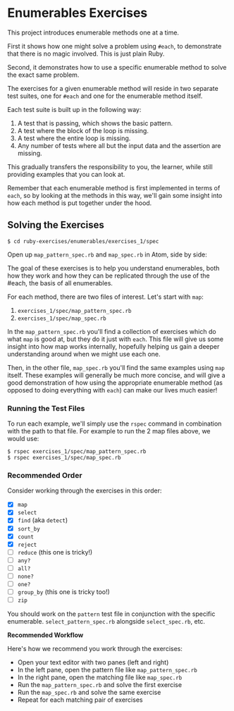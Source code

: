 # Enumerables Exercises

This project introduces enumerable methods one at a time.

First it shows how one might solve a problem using `#each`, to demonstrate
that there is no magic involved. This is just plain Ruby.

Second, it demonstrates how to use a specific enumerable method to solve the exact same problem.

The exercises for a given enumerable method will reside in two separate
test suites, one for `#each` and one for the enumerable method itself.

Each test suite is built up in the following way:

1. A test that is passing, which shows the basic pattern.
2. A test where the block of the loop is missing.
3. A test where the entire loop is missing.
4. Any number of tests where all but the input data and the assertion
are missing.

This gradually transfers the responsibility to you, the learner, while still
providing examples that you can look at.

Remember that each enumerable method is first implemented in terms of `each`,
so by looking at the methods in this way, we'll gain some insight
into how each method is put together under the hood.

## Solving the Exercises

```shell
$ cd ruby-exercises/enumerables/exercises_1/spec
```

Open up `map_pattern_spec.rb` and `map_spec.rb` in Atom, side by side:


The goal of these exercises is to help you understand enumerables, both how
they work and how they can be replicated through the use of the #each, the
basis of all enumerables.

For each method, there are two files of interest. Let's start with `map`:

1. `exercises_1/spec/map_pattern_spec.rb`
2. `exercises_1/spec/map_spec.rb`

In the `map_pattern_spec.rb` you'll find a collection of exercises which do what `map` is good at, but they do it just with `each`. This file will give us some insight into how map works internally, hopefully helping us gain a deeper understanding around when we might use each one.

Then, in the other file, `map_spec.rb` you'll find the same examples using `map` itself. These examples will generally be much more concise, and will give a good demonstration of how using the appropriate enumerable method (as opposed to doing everything with `each`) can make our lives much easier!

### Running the Test Files

To run each example, we'll simply use the `rspec` command in combination with the path to that file. For example to run the 2 map files above, we would use:

```
$ rspec exercises_1/spec/map_pattern_spec.rb
$ rspec exercises_1/spec/map_spec.rb
```

### Recommended Order

Consider working through the exercises in this order:

* [x] `map`
* [x] `select`
* [x] `find` (aka `detect`)
* [x] `sort_by`
* [x] `count`
* [x] `reject`
* [ ] `reduce` (this one is tricky!)
* [ ] `any?`
* [ ] `all?`
* [ ] `none?`
* [ ] `one?`
* [ ] `group_by` (this one is tricky too!)
* [ ] `zip`

You should work on the `pattern` test file in conjunction with the specific enumerable. `select_pattern_spec.rb` alongside `select_spec.rb`, etc.

__Recommended Workflow__

Here's how we recommend you work through the exercises:

* Open your text editor with two panes (left and right)
* In the left pane, open the pattern file like `map_pattern_spec.rb`
* In the right pane, open the matching file like `map_spec.rb`
* Run the `map_pattern_spec.rb` and solve the first exercise
* Run the `map_spec.rb` and solve the same exercise
* Repeat for each matching pair of exercises
